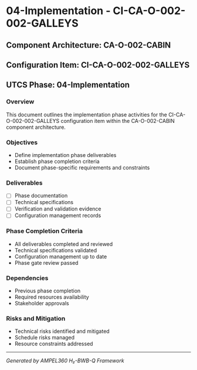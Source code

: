 # 04-Implementation - CI-CA-O-002-002-GALLEYS

## Component Architecture: CA-O-002-CABIN
## Configuration Item: CI-CA-O-002-002-GALLEYS
## UTCS Phase: 04-Implementation

### Overview
This document outlines the implementation phase activities for the CI-CA-O-002-002-GALLEYS configuration item within the CA-O-002-CABIN component architecture.

### Objectives
- Define implementation phase deliverables
- Establish phase completion criteria
- Document phase-specific requirements and constraints

### Deliverables
- [ ] Phase documentation
- [ ] Technical specifications
- [ ] Verification and validation evidence
- [ ] Configuration management records

### Phase Completion Criteria
- All deliverables completed and reviewed
- Technical specifications validated
- Configuration management up to date
- Phase gate review passed

### Dependencies
- Previous phase completion
- Required resources availability
- Stakeholder approvals

### Risks and Mitigation
- Technical risks identified and mitigated
- Schedule risks managed
- Resource constraints addressed

---
*Generated by AMPEL360 H₂-BWB-Q Framework*
